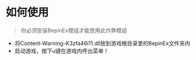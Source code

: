 # 如何使用
> 你必须安装BepinEx模组才能使用此作弊模组

- 将Content-Warning-K3zfa46i11.dll放到游戏根目录里的BepinEx文件夹内
- 启动游戏，按下u键在游戏内呼出菜单！
